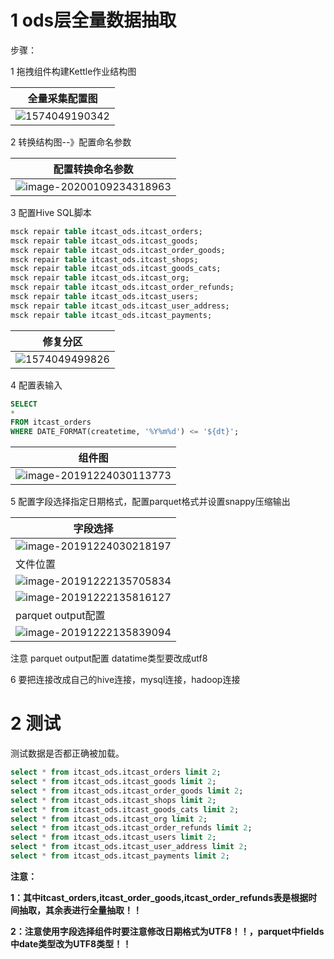 # 1 ods层全量数据抽取

步骤：

1 拖拽组件构建Kettle作业结构图

| 全量采集配置图                             |
| ------------------------------------------ |
| ![1574049190342](https://user-images.githubusercontent.com/75486726/180459473-7eb469a1-21d8-4b8c-95b7-561e36102615.png) |



2 转换结构图--》配置命名参数

| 配置转换命名参数                                             |
| ------------------------------------------------------------ |
| ![image-20200109234318963](https://user-images.githubusercontent.com/75486726/180459521-e6e1da69-d56a-4b39-b903-5d9a8cf99ee8.png) |



3 配置Hive SQL脚本

```sql
msck repair table itcast_ods.itcast_orders;
msck repair table itcast_ods.itcast_goods;
msck repair table itcast_ods.itcast_order_goods;
msck repair table itcast_ods.itcast_shops;
msck repair table itcast_ods.itcast_goods_cats;
msck repair table itcast_ods.itcast_org;
msck repair table itcast_ods.itcast_order_refunds;
msck repair table itcast_ods.itcast_users;
msck repair table itcast_ods.itcast_user_address;
msck repair table itcast_ods.itcast_payments;
```

| 修复分区                                   |
| ------------------------------------------ |
| ![1574049499826](https://user-images.githubusercontent.com/75486726/180459679-d4bd6e2a-6f84-46c0-9d1d-621865037e60.png) |



4 配置表输入

```sql
SELECT
*
FROM itcast_orders
WHERE DATE_FORMAT(createtime, '%Y%m%d') <= '${dt}';
```

| 组件图                                                       |
| ------------------------------------------------------------ |
| ![image-20191224030113773](https://user-images.githubusercontent.com/75486726/180459726-c91f053d-ef12-441b-9ef0-06d38c4c5c8d.png) |



5 配置字段选择指定日期格式，配置parquet格式并设置snappy压缩输出

| 字段选择                                                     |
| ------------------------------------------------------------ |
| ![image-20191224030218197](https://user-images.githubusercontent.com/75486726/180459776-ac4924d3-b021-42f8-b4aa-743785b9cd73.png) |
| 文件位置                                                     |
| ![image-20191222135705834](https://user-images.githubusercontent.com/75486726/180459839-1de60af7-2b94-4ca1-acb6-3a6622a7d925.png) |
| ![image-20191222135816127](https://user-images.githubusercontent.com/75486726/180459901-ed01602a-aa0f-4465-83db-c5c44fb8533f.png) |
| parquet output配置                                           |
| ![image-20191222135839094](https://user-images.githubusercontent.com/75486726/180459953-824c71f7-ca93-42c8-9bba-52c85a97d441.png) |

注意 parquet output配置 datatime类型要改成utf8

6 要把连接改成自己的hive连接，mysql连接，hadoop连接

# 2 测试


测试数据是否都正确被加载。

```sql
select * from itcast_ods.itcast_orders limit 2;
select * from itcast_ods.itcast_goods limit 2;
select * from itcast_ods.itcast_order_goods limit 2;
select * from itcast_ods.itcast_shops limit 2;
select * from itcast_ods.itcast_goods_cats limit 2;
select * from itcast_ods.itcast_org limit 2;
select * from itcast_ods.itcast_order_refunds limit 2;
select * from itcast_ods.itcast_users limit 2;
select * from itcast_ods.itcast_user_address limit 2;
select * from itcast_ods.itcast_payments limit 2;
```

**注意：**

**1：其中itcast_orders,itcast_order_goods,itcast_order_refunds表是根据时间抽取，其余表进行全量抽取！！**

**2：注意使用字段选择组件时要注意修改日期格式为UTF8！！，parquet中fields中date类型改为UTF8类型！！**

